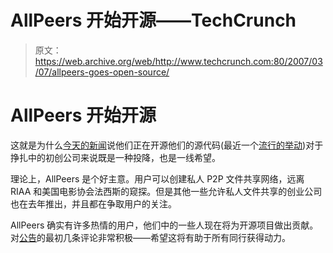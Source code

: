 # AllPeers 开始开源——TechCrunch

> 原文：<https://web.archive.org/web/http://www.techcrunch.com:80/2007/03/07/allpeers-goes-open-source/>

# AllPeers 开始开源

 [](https://web.archive.org/web/20220520045605/http://www.allpeers.com/) 这就是为什么[今天的新闻](https://web.archive.org/web/20220520045605/http://www.allpeers.com/blog/2007/03/07/allpeers-goes-open-source/)说他们正在开源他们的源代码(最近一个[流行的举动](https://web.archive.org/web/20220520045605/http://www.beta.techcrunch.com/2007/01/08/second-life-goes-open-source-should-it-be-non-profit-too/))对于挣扎中的初创公司来说既是一种投降，也是一线希望。

理论上，AllPeers 是个好主意。用户可以创建私人 P2P 文件共享网络，远离 RIAA 和美国电影协会法西斯的窥探。但是其他一些允许私人文件共享的创业公司也在去年推出，并且都在争取用户的关注。

AllPeers 确实有许多热情的用户，他们中的一些人现在将为开源项目做出贡献。对[公告](https://web.archive.org/web/20220520045605/http://www.allpeers.com/blog/2007/03/07/allpeers-goes-open-source/)的最初几条评论非常积极——希望这将有助于所有同行获得动力。